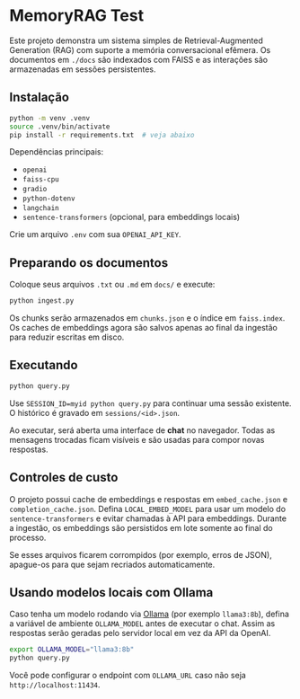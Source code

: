 # MemoryRAG Test

Este projeto demonstra um sistema simples de Retrieval-Augmented Generation (RAG) com suporte a memória conversacional efêmera. Os documentos em `./docs` são indexados com FAISS e as interações são armazenadas em sessões persistentes.

## Instalação

```bash
python -m venv .venv
source .venv/bin/activate
pip install -r requirements.txt  # veja abaixo
```

Dependências principais:
- `openai`
- `faiss-cpu`
- `gradio`
- `python-dotenv`
- `langchain`
- `sentence-transformers` (opcional, para embeddings locais)

Crie um arquivo `.env` com sua `OPENAI_API_KEY`.

## Preparando os documentos

Coloque seus arquivos `.txt` ou `.md` em `docs/` e execute:

```bash
python ingest.py
```

Os chunks serão armazenados em `chunks.json` e o índice em `faiss.index`.
Os caches de embeddings agora são salvos apenas ao final da ingestão para reduzir escritas em disco.

## Executando

```bash
python query.py
```

Use `SESSION_ID=myid python query.py` para continuar uma sessão existente. O histórico é gravado em `sessions/<id>.json`.

Ao executar, será aberta uma interface de **chat** no navegador. Todas as mensagens trocadas ficam visíveis e são usadas para compor novas respostas.

## Controles de custo

O projeto possui cache de embeddings e respostas em `embed_cache.json` e `completion_cache.json`. Defina `LOCAL_EMBED_MODEL` para usar um modelo do `sentence-transformers` e evitar chamadas à API para embeddings.
Durante a ingestão, os embeddings são persistidos em lote somente ao final do processo.

Se esses arquivos ficarem corrompidos (por exemplo, erros de JSON), apague-os para que sejam recriados automaticamente.

## Usando modelos locais com Ollama

Caso tenha um modelo rodando via [Ollama](https://ollama.com) (por exemplo `llama3:8b`), defina a variável de ambiente `OLLAMA_MODEL` antes de executar o chat. Assim as respostas serão geradas pelo servidor local em vez da API da OpenAI.

```bash
export OLLAMA_MODEL="llama3:8b"
python query.py
```

Você pode configurar o endpoint com `OLLAMA_URL` caso não seja `http://localhost:11434`.

